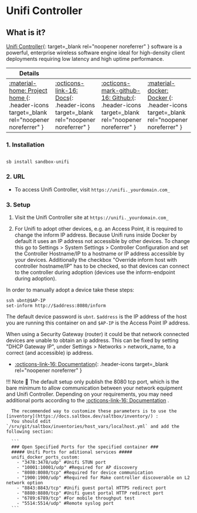 # Unifi Controller

## What is it?

[Unifi Controller](https://www.ui.com/download/unifi/){: target=_blank rel="noopener noreferrer" } software is a powerful, enterprise wireless software engine ideal for high-density client deployments requiring low latency and high uptime performance.


| Details     |             |             |             |
|-------------|-------------|-------------|-------------|
| [:material-home: Project home ](https://www.ui.com/download/unifi/){: .header-icons target=_blank rel="noopener noreferrer" } | [:octicons-link-16: Docs](https://github.com/linuxserver/docker-unifi-controller/blob/master/README.md){: .header-icons target=_blank rel="noopener noreferrer" } | [:octicons-mark-github-16: Github:](https://github.com/linuxserver/docker-unifi-controller){: .header-icons target=_blank rel="noopener noreferrer" } | [:material-docker: Docker ](https://hub.docker.com/r/linuxserver/unifi-controller){: .header-icons target=_blank rel="noopener noreferrer" }|

### 1. Installation

``` shell

sb install sandbox-unifi

```

### 2. URL

- To access Unifi Controller, visit `https://unifi._yourdomain.com_`

### 3. Setup

  1. Visit the Unifi Controller site at `https://unifi._yourdomain.com_`

  2. For Unifi to adopt other devices, e.g. an Access Point, it is required to change the inform IP address. Because Unifi runs inside Docker by default it uses an IP address not accessible by other devices. To change this go to Settings > System Settings > Controller Configuration and set the Controller Hostname/IP to a hostname or IP address accessible by your devices. Additionally the checkbox "Override inform host with controller hostname/IP" has to be checked, so that devices can connect to the controller during adoption (devices use the inform-endpoint during adoption).

  In order to manually adopt a device take these steps:

  ```
  ssh ubnt@$AP-IP
  set-inform http://$address:8080/inform
  ```

  The default device password is `ubnt`. `$address` is the IP address of the host you are running this container on and `$AP-IP` is the Access Point IP address.

  When using a Security Gateway (router) it could be that network connected devices are unable to obtain an ip address. This can be fixed by setting "DHCP Gateway IP", under Settings > Networks > network_name, to a correct (and accessible) ip address.


- [:octicons-link-16: Documentation](https://github.com/linuxserver/docker-unifi-controller/blob/master/README.md){: .header-icons target=_blank rel="noopener noreferrer" }

!!! Note
      📢 The default setup only publish the 8080 tcp port, which is the bare minimum to allow communication between your network equipment and Unifi Controller.
      Depending on your requirements, you may need additional ports according to the [:octicons-link-16: Documentation](https://github.com/linuxserver/docker-unifi-controller#parameters) .

      The recommended way to customize these parameters is to use the [inventory](https://docs.saltbox.dev/saltbox/inventory/) :
      You should edit `/srv/git/saltbox/inventories/host_vars/localhost.yml` and add the following section:

      ```
      ### Open Specified Ports for the specified container ###
      ##### Unifi Ports for aditional services #####
      unifi_docker_ports_custom:
        - "3478:3478/udp" #Unifi STUN port
        - "10001:10001/udp" #Required for AP discovery
        - "8080:8080/tcp" #Required for device communication
        - "1900:1900/udp" #Required for Make controller discoverable on L2 network option
        - "8843:8843/tcp" #Unifi guest portal HTTPS redirect port
        - "8880:8880/tcp" #Unifi guest portal HTTP redirect port
        - "6789:6789/tcp" #For mobile throughput test
        - "5514:5514/udp" #Remote syslog port
      ```
